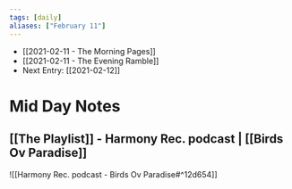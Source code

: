 ```yaml
---
tags: [daily]
aliases: ["February 11"]
---
```


- [[2021-02-11 - The Morning Pages]]
- [[2021-02-11 - The Evening Ramble]]
- Next Entry: [[2021-02-12]]
# Mid Day Notes

## [[The Playlist]] - Harmony Rec. podcast | [[Birds Ov Paradise]]

![[Harmony Rec. podcast - Birds Ov Paradise#^12d654]]
